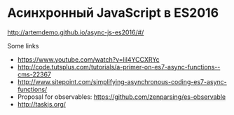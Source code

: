 # Асинхронный JavaScript в ES2016

http://artemdemo.github.io/async-js-es2016/#/

Some links

* https://www.youtube.com/watch?v=lil4YCCXRYc
* http://code.tutsplus.com/tutorials/a-primer-on-es7-async-functions--cms-22367
* http://www.sitepoint.com/simplifying-asynchronous-coding-es7-async-functions/
* Proposal for observables: https://github.com/zenparsing/es-observable
* http://taskjs.org/